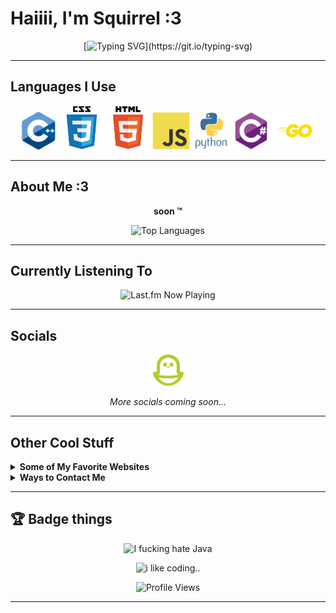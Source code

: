 # Haiiii, I'm Squirrel :3

<div align="center">

[![Typing SVG](https://readme-typing-svg.herokuapp.com?font=Fira+Code&size=24&duration=3000&pause=1000&random=true&color=F7418F&center=true&vCenter=true&width=500&lines=Minor+(13-15);I+LOVE+PYTHON+AND+C%23!!!!!;Open+Source+(sorta);Self-Taught+:3;programming+IS+my+passion+:333;bi-gender;gay+llala;he+greg+on+my+boys+til+I+YAYAYAYAYAYA;love+u+pookie+(hyper+:3);i'm+a+closeted+emo)](https://git.io/typing-svg)

</div>

---

## Languages I Use

<div align="center">
  <img src="assets/README/languages/cpp.svg" width="60" alt="C++" title="C++">
  <img src="assets/README/languages/css.svg" width="70" alt="CSS" title="CSS">
  <img src="assets/README/languages/html.svg" width="70" alt="HTML" title="HTML">
  <img src="assets/README/languages/js.svg" width="60" alt="JavaScript" title="JavaScript">
  <img src="assets/README/languages/python.svg" width="60" alt="Python" title="Python">
  <img src="assets/README/languages/csharp.svg" width="60" alt="C#" title="C#">
  <img src="assets/README/languages/golang.svg" width="70" alt="Golang" title="Go">
</div>

---

## About Me :3

<div align="center">
  
**soon :tm:**

<img src="https://github-readme-stats.vercel.app/api/top-langs/?username=5quirre1&layout=compact&hide_border=true&bg_color=1e1e2f&title_color=8be9fd&text_color=f8f8f2&icon_color=ff79c6&border_radius=12&card_width=350&card_height=200" alt="Top Languages">

</div>

---

## Currently Listening To

<div align="center">
  <img src="https://last-fm-ruby.vercel.app/?username=Squirre1Z&bg=240046&cardBg=3C096C&primary=FFFFFF&secondary=E0AAFF&accent=9D4EDD&playing=9D4EDD&recently=FF5E5B&round=24&titleSize=18" alt="Last.fm Now Playing">
</div>

---

## Socials

<div align="center">
  
  <a href="https://pikidiary.lol/@squirrel">
    <img src="/assets/README/icons/piki.png" height="50" alt="PikiDiary">
  </a>

  <p><i>More socials coming soon...</i></p>

</div>

---

## Other Cool Stuff

<details>
  <summary><strong> Some of My Favorite Websites</strong></summary>
  <br>
  <div align="center">
    <a href="https://freakybob.site">
      <img src="https://freakybob.site/images/FreakybobDOTsite.png" width="70" alt="Freaky Bob Site">
    </a>
    <a href="https://blog.freakybob.site">
      <img src="https://freakybob.site/images/freakyblog.png" width="70" alt="Freaky Blog">
    </a>
    <a href="https://freakybrowse.freakybob.site">
      <img src="https://freakybrowse.freakybob.site/icons/icon.png" width="70" alt="Freaky Browse">
    </a>
    <a href="https://swag.freakybob.site/">
      <img src="https://github.com/nomaakip.png" width="70" alt="Swag">
    </a>
    <a href="https://wish.freakybob.site">
      <img src="https://github.com/wish13yt.png" width="70" alt="Wish">
    </a>
    <a href="https://squirrel.freakybob.site">
      <img src="https://squirrel.freakybob.site/assets/WEBSITE/petergriffin_csharp.png" width="70" alt="Squirrel">
    </a>
    <a href="https://greg.com">
      <img src="/assets/README/icons/greg.jpeg" width="69" height="70" alt="Greg">
    </a>
  </div>
</details>

<details>
  <summary><strong>Ways to Contact Me</strong></summary>
  <br>
  <div align="center">
    <a href="https://discord.com/users/1127731486485921813">
      <img src="https://img.shields.io/badge/Discord-7289DA?style=for-the-badge&logo=discord&logoColor=white" alt="Discord">
    </a>
    <a href="mailto:squirrelhomebrew@gmail.com">
      <img src="https://img.shields.io/badge/Email-D14836?style=for-the-badge&logo=gmail&logoColor=white" alt="Email">
    </a>
  </div>
</details>

---

## 🏆 Badge things

<div align="center">
  
  <img src="https://forthebadge.com/images/badges/i-fucking-hate-java.svg" alt="I fucking hate Java">
  
  ![i like coding..](https://img.shields.io/badge/-hyper%20coder%20or%20smth-%23152f4f?style=for-the-badge)
  
  ![Profile Views](https://komarev.com/ghpvc/?username=5quirre1&color=blueviolet&style=for-the-badge&label=Profile+Views)

</div>

---


<!--
  <img src="assets/README/languages/Go_dancing!!!.gif" width="60">
  <img src="assets/README/languages/C.svg" width="60">
  <img src="assets/README/languages/lua.svg" width="60">
  <img src="assets/README/languages/ts.svg" width="60">
  <img src="assets/README/languages/qbasic.png" width="60">
  <img src="assets/README/languages/BASIC.png" width="60">
  ^ I made this btw !!!
-->
